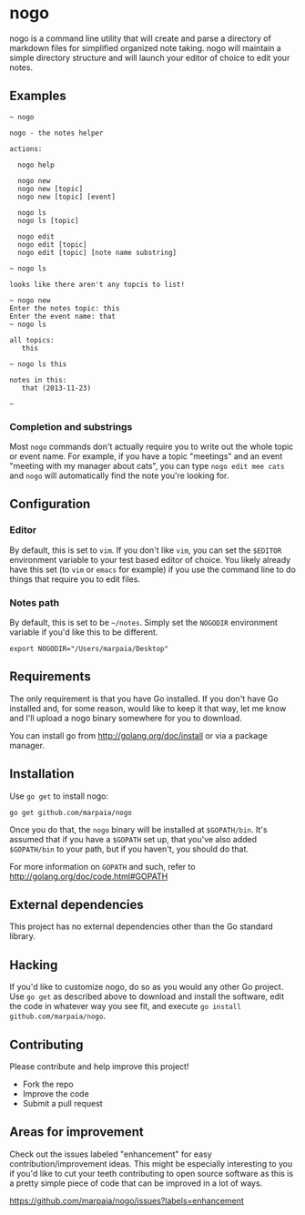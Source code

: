 nogo
====

nogo is a command line utility that will create and parse a directory of
markdown files for simplified organized note taking. nogo will maintain a
simple directory structure and will launch your editor of choice to edit your
notes.

## Examples

```
~ nogo

nogo - the notes helper

actions:

  nogo help

  nogo new
  nogo new [topic]
  nogo new [topic] [event]

  nogo ls
  nogo ls [topic]

  nogo edit
  nogo edit [topic]
  nogo edit [topic] [note name substring]

~ nogo ls

looks like there aren't any topcis to list!

~ nogo new
Enter the notes topic: this
Enter the event name: that
~ nogo ls

all topics:
   this

~ nogo ls this

notes in this:
   that (2013-11-23)

~
```

### Completion and substrings

Most `nogo` commands don't actually require you to write out the whole topic
or event name. For example, if you have a topic "meetings" and an event
"meeting with my manager about cats", you can type `nogo edit mee cats` and
`nogo` will automatically find the note you're looking for.

## Configuration

### Editor

By default, this is set to `vim`. If you don't like `vim`, you can set the
`$EDITOR` environment variable to your test based editor of choice. You likely
already have this set (to `vim` or `emacs` for example) if you use the command
line to do things that require you to edit files.

### Notes path

By default, this is set to be `~/notes`. Simply set the `NOGODIR` environment
variable if you'd like this to be different.

```
export NOGODIR="/Users/marpaia/Desktop"
```

## Requirements

The only requirement is that you have Go installed. If you don't have Go
installed and, for some reason, would like to keep it that way, let me know
and I'll upload a nogo binary somewhere for you to download.

You can install go from http://golang.org/doc/install or via a package manager.

## Installation

Use `go get` to install nogo:

```
go get github.com/marpaia/nogo
```

Once you do that, the `nogo` binary will be installed at `$GOPATH/bin`. It's
assumed that if you have a `$GOPATH` set up, that you've also added
`$GOPATH/bin` to your path, but if you haven't, you should do that.

For more information on `GOPATH` and such, refer to http://golang.org/doc/code.html#GOPATH

## External dependencies

This project has no external dependencies other than the Go standard library.

## Hacking

If you'd like to customize nogo, do so as you would any other Go project. Use
`go get` as described above to download and install the software, edit the code
in whatever way you see fit, and execute `go install github.com/marpaia/nogo`.

## Contributing

Please contribute and help improve this project!

- Fork the repo
- Improve the code
- Submit a pull request

## Areas for improvement

Check out the issues labeled "enhancement" for easy contribution/improvement
ideas. This might be especially interesting to you if you'd like to cut your
teeth contributing to open source software as this is a pretty simple piece of
code that can be improved in a lot of ways.

https://github.com/marpaia/nogo/issues?labels=enhancement
